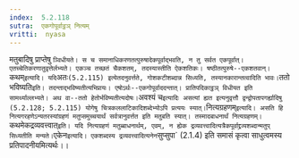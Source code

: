 ```yaml
---
index:  5.2.118
sutra:  एकगोपूर्वाट्ठञ् नित्यम्
vritti:  nyasa
---
```


मतुबादिषु प्राप्तेषु `ञ्विधीयते। स च समानाधिकरणतत्पुरुषादेकपूर्वाद्भवति, न तु सर्वत एकपूर्वात्। एतच्चेतिकरणातुवृत्तेर्लभ्यते। एकञ्च तच्छतं चैकशतम्, तदस्यास्तीति ऐकशतिकः। षष्ठीतत्पुरुषे--एकशतवान्।
`कथम्` इत्यादि। यदि `अतः` (5.2.115) इत्येतदनुवर्त्तते, गोशकटीशब्दान्न सिध्यति, तस्यानकारान्तत्वादिति भावः। `ततो भविष्यति` इति। तदन्ताद्भविष्यतीत्यभिप्रायः। एषोऽर्थः--एकगोपूर्वाददन्तात्। प्रातिपदिकाट्ठञ् विधीयत इति सामर्थ्याल्लभ्यते। अथ वा--ततो हेतोर्भविष्यतीत्यदोषः। `अवश्यं च` इत्यादिः असत्यां ह्यत इत्यनुवृत्तौ द्वन्द्वोपतापगर्ह्यादिषु (5.2.128; 5.2.115) योगेषु चित्रकललाटिकादिशब्देभ्योऽपि प्रत्ययः स्यात्।
`नित्यग्रहणम्` इत्यादि। असति हि नित्यगरहणेऽन्यतरस्यांग्रहणं मतुप्समुच्चयार्थं सर्वत्रानुवर्त्तत इति मतुबति स्यात्। तस्मादबाधनार्थं नित्यग्रहणम्। `कथमेकद्रव्यवत्त्वात्` इति। यदि नित्यग्रहणं मतुब्बाधनार्थम्, एवम्, न ह्येक द्रव्यवत्त्वादित्यत्रैकपूर्वाद्द्रव्यशब्दान्मतुप् सिध्यतीति मन्यते। `एकेन` इत्यादि। एकशब्दस्य द्रव्यवत्त्वादित्यनेन `सुप्सुपा` (2.1.4) इति समासं कृत्वा साधुत्वमस्य प्रतिपादनीयमित्यर्थः।।

